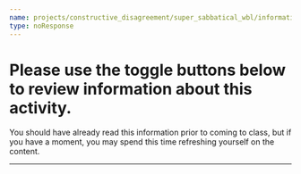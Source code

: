 ```yaml
---
name: projects/constructive_disagreement/super_sabbatical_wbl/information_seen_this_before_header.md
type: noResponse
---
```


# Please use the toggle buttons below to review information about this activity.

You should have already read this information prior to coming to class, but if you have a moment, you may spend this time refreshing yourself on the content.

---
